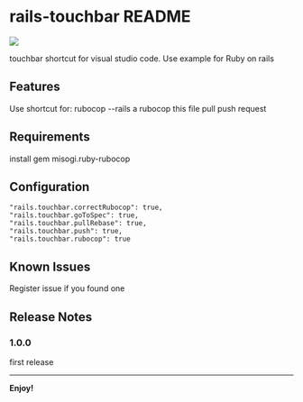 # rails-touchbar README


<img src="https://ci.appveyor.com/api/projects/status/github/kusumandaru/rails-touchbar?branch=master&svg=true">

touchbar shortcut for visual studio code. Use example for Ruby on rails

## Features

Use shortcut for:
rubocop --rails a
rubocop this file
pull
push request

## Requirements

install gem misogi.ruby-rubocop

## Configuration
    "rails.touchbar.correctRubocop": true,
    "rails.touchbar.goToSpec": true,
    "rails.touchbar.pullRebase": true,
    "rails.touchbar.push": true,
    "rails.touchbar.rubocop": true


## Known Issues
Register issue if you found one

## Release Notes


### 1.0.0

first release


-----------------------------------------------------------------------------------------------------------

**Enjoy!**
